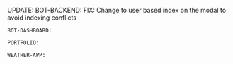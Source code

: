 UPDATE:
    BOT-BACKEND:
      FIX: Change to user based index on the modal to avoid indexing conflicts

    BOT-DASHBOARD:

    PORTFOLIO:

    WEATHER-APP:
